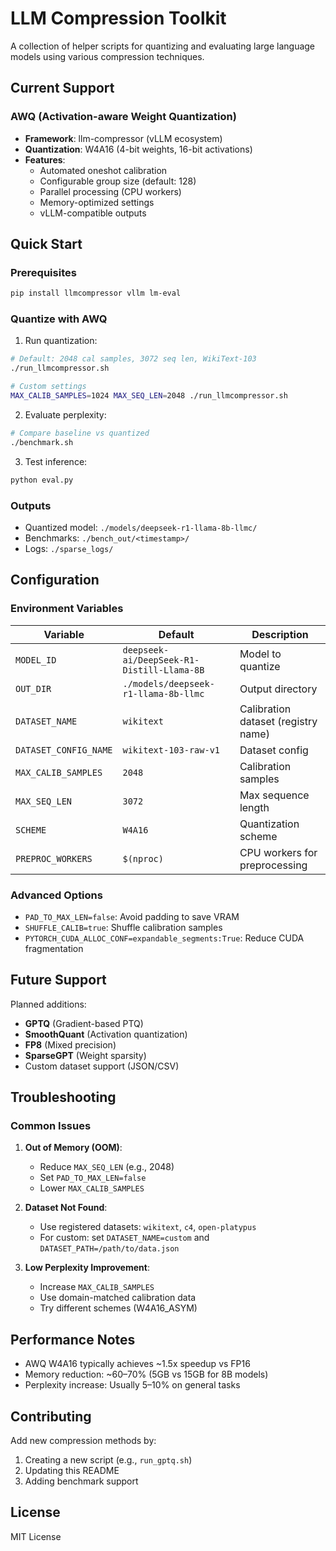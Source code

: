 # LLM Compression Toolkit

A collection of helper scripts for quantizing and evaluating large language models using various compression techniques.

## Current Support

### AWQ (Activation-aware Weight Quantization)

- **Framework**: llm-compressor (vLLM ecosystem)
- **Quantization**: W4A16 (4-bit weights, 16-bit activations)
- **Features**:
  - Automated oneshot calibration
  - Configurable group size (default: 128)
  - Parallel processing (CPU workers)
  - Memory-optimized settings
  - vLLM-compatible outputs

## Quick Start

### Prerequisites

```bash
pip install llmcompressor vllm lm-eval
```

### Quantize with AWQ

1. Run quantization:
```bash
# Default: 2048 cal samples, 3072 seq len, WikiText-103
./run_llmcompressor.sh

# Custom settings
MAX_CALIB_SAMPLES=1024 MAX_SEQ_LEN=2048 ./run_llmcompressor.sh
```

2. Evaluate perplexity:
```bash
# Compare baseline vs quantized
./benchmark.sh
```

3. Test inference:
```bash
python eval.py  
```

### Outputs

- Quantized model: `./models/deepseek-r1-llama-8b-llmc/`
- Benchmarks: `./bench_out/<timestamp>/`
- Logs: `./sparse_logs/`

## Configuration

### Environment Variables

| Variable | Default | Description |
|----------|---------|-------------|
| `MODEL_ID` | `deepseek-ai/DeepSeek-R1-Distill-Llama-8B` | Model to quantize |
| `OUT_DIR` | `./models/deepseek-r1-llama-8b-llmc` | Output directory |
| `DATASET_NAME` | `wikitext` | Calibration dataset (registry name) |
| `DATASET_CONFIG_NAME` | `wikitext-103-raw-v1` | Dataset config |
| `MAX_CALIB_SAMPLES` | `2048` | Calibration samples |
| `MAX_SEQ_LEN` | `3072` | Max sequence length |
| `SCHEME` | `W4A16` | Quantization scheme |
| `PREPROC_WORKERS` | `$(nproc)` | CPU workers for preprocessing |

### Advanced Options

- `PAD_TO_MAX_LEN=false`: Avoid padding to save VRAM
- `SHUFFLE_CALIB=true`: Shuffle calibration samples
- `PYTORCH_CUDA_ALLOC_CONF=expandable_segments:True`: Reduce CUDA fragmentation

## Future Support

Planned additions:
- **GPTQ** (Gradient-based PTQ)
- **SmoothQuant** (Activation quantization)
- **FP8** (Mixed precision)
- **SparseGPT** (Weight sparsity)
- Custom dataset support (JSON/CSV)

## Troubleshooting

### Common Issues

1. **Out of Memory (OOM)**:
   - Reduce `MAX_SEQ_LEN` (e.g., 2048)
   - Set `PAD_TO_MAX_LEN=false`
   - Lower `MAX_CALIB_SAMPLES`

2. **Dataset Not Found**:
   - Use registered datasets: `wikitext`, `c4`, `open-platypus`
   - For custom: set `DATASET_NAME=custom` and `DATASET_PATH=/path/to/data.json`

3. **Low Perplexity Improvement**:
   - Increase `MAX_CALIB_SAMPLES`
   - Use domain-matched calibration data
   - Try different schemes (W4A16_ASYM)

## Performance Notes

- AWQ W4A16 typically achieves ~1.5x speedup vs FP16
- Memory reduction: ~60–70% (5GB vs 15GB for 8B models)
- Perplexity increase: Usually 5–10% on general tasks

## Contributing

Add new compression methods by:
1. Creating a new script (e.g., `run_gptq.sh`)
2. Updating this README
3. Adding benchmark support

## License

MIT License
